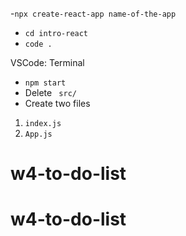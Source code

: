 -`npx create-react-app name-of-the-app`
- `cd intro-react`
- ` code . `

VSCode: Terminal 
- ` npm start `
- Delete ` src/`
- Create two files 
1. `index.js`
2. `App.js`

# w4-to-do-list
# w4-to-do-list
